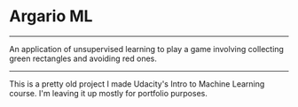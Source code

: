 # Argario ML
---

An application of unsupervised learning to play a game involving collecting green rectangles and avoiding red ones.

---

This is a pretty old project I made Udacity's Intro to Machine Learning course.  I'm leaving it up mostly for portfolio purposes.
